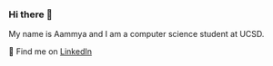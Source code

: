 ### Hi there 👋

My name is Aammya and I am a computer science student at UCSD. 
<!-- 
My name is Aammya and I am a computer science student at UCSD. Here's some info about me! 

🐳 Work Experience:
- [description coming soon] <br/>

💿 Current Projects:
- SDCTA-Data-Visualization-Website <a href="https://github.com/TritonSE/SDCTA-Data-Visualization-Website" target="_blank">[Link]</a>
- Hyperdimensional Computing Library <a href="https://github.com/doraemon127/hdc-lib_ersp_22-23" target="_blank">[Link]</a> <br/>

🌱 Interests:
- Cloud Computing
- Algorithmic Trading
- Artifical Intelligence 
- Web Development (Back-End, Full-Stack)<br/>
-->

💬 Find me on <a href="https://www.linkedin.com/in/aammya-sapra-988544203" target="_blank">LinkedIn</a>
<!-- 💬 Find me on my website [coming soon] or on [LinkedIn](https://www.linkedin.com/in/aammya-sapra-988544203)! -->



<!--
**doraemon127/doraemon127** is a ✨ _special_ ✨ repository because its `README.md` (this file) appears on your GitHub profile.

Here are some ideas to get you started:

- 🔭 I’m currently working on ...
- 🌱 I’m currently learning ...
- 👯 I’m looking to collaborate on ...
- 🤔 I’m looking for help with ...
- 💬 Ask me about ...
- 📫 How to reach me: ...
- 😄 Pronouns: ...
- ⚡ Fun fact: ...
-->

